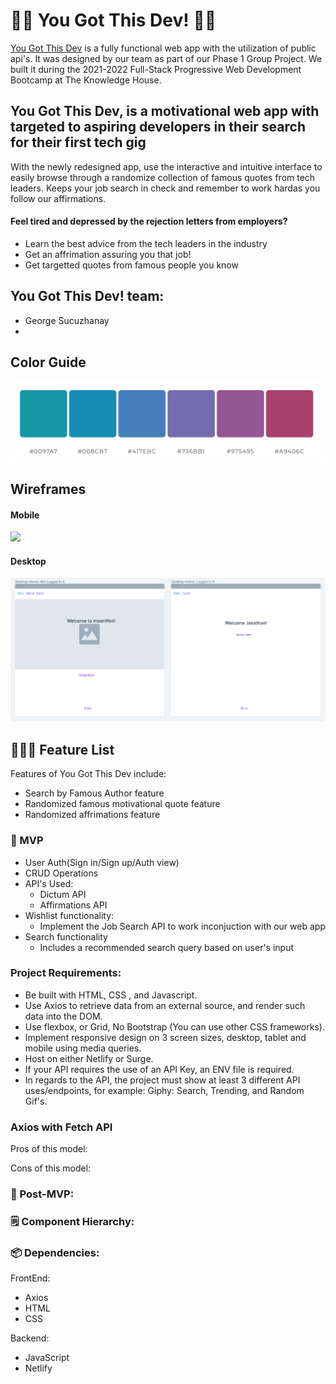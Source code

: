 # 👨‍💻 You Got This Dev! 👩‍💻

[ You Got This Dev](http://github.com/George-Sucuzhanay") is a fully functional web app with the utilization of public api's. It was designed by our team as part of our Phase 1 Group Project. We built it during the 2021-2022 Full-Stack Progressive Web Development Bootcamp at The Knowledge House. 

## You Got This Dev, is a motivational web app with targeted to aspiring developers in their search for their first tech gig

With the newly redesigned app, use the interactive and intuitive interface to easily browse through a randomize collection of famous quotes from tech leaders. Keeps your job search in check and remember to work hardas you follow our affirmations.

#### Feel tired and depressed by the rejection letters from employers?

- Learn the best advice from the tech leaders in the industry
- Get an affrimation assuring you that job!
- Get targetted quotes from famous people you know

## You Got This Dev! team:

- George Sucuzhanay
- 
## Color Guide

<img src="https://github.com/marymacmurray/done4today/blob/develop/color-palette.png">

## Wireframes

#### Mobile

<img src="mobile-mockup3.png">

#### Desktop

<img src="https://github.com/marymacmurray/done4today/blob/develop/desktop-mockup.png">

## 👩🏽‍🚀 Feature List

Features of You Got This Dev include:
- Search by Famous Author feature
- Randomized famous motivational quote feature
- Randomized affrimations feature

### 🚀 MVP

- User Auth(Sign in/Sign up/Auth view)
- CRUD Operations
- API's Used:
    - Dictum API
    - Affirmations API
- Wishlist functionality:
  - Implement the Job Search API to work inconjuction with our web app
- Search functionality
  - Includes a recommended search query based on user's input

### Project Requirements:
* Be built with HTML, CSS , and Javascript.
* Use Axios to retrieve data from an external source, and render such data into the DOM.
* Use flexbox, or Grid, No Bootstrap (You can use other CSS frameworks).
* Implement responsive design on 3 screen sizes, desktop, tablet and mobile using media queries.
* Host on either Netlify or Surge.
* If your API requires the use of an API Key, an ENV file is required.
* In regards to the API, the project must show at least 3 different API uses/endpoints, for example: Giphy: Search, Trending, and Random Gif's.


### Axios with Fetch API


Pros of this model: 

Cons of this model: 




### 🌟 Post-MVP:



### 🗒️ Component Hierarchy:



### 📦 Dependencies:

FrontEnd:

- Axios
- HTML
- CSS

Backend:

- JavaScript
- Netlify


